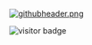 [![githubheader.png](https://i.postimg.cc/j5G2CDDN/githubheader.png)](https://postimg.cc/62ftm5L5)

![visitor badge](https://visitor-badge.glitch.me/badge?page_id=AustinJacobs.visitor-badge)
